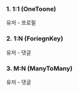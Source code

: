 ### 1. 1:1 (OneToone)

유저 - 프로필



### 2. 1:N (ForiegnKey)

유저 -  댓글



### 3. M:N (ManyToMany)

유저 - 댓글
